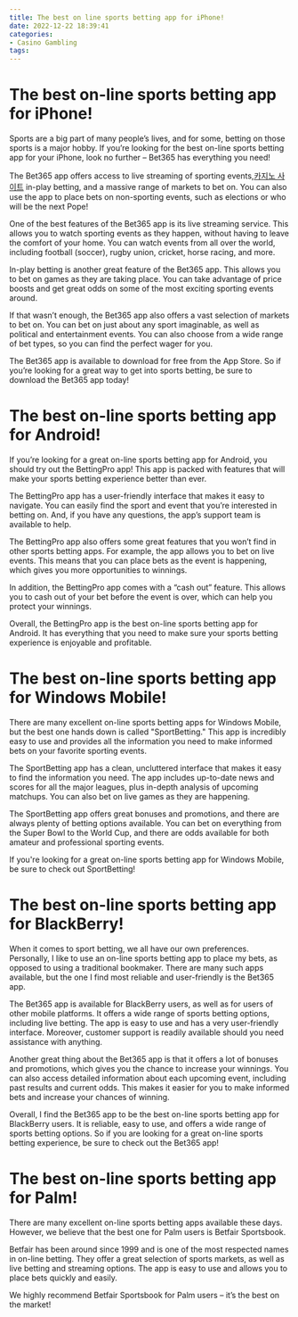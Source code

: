 ```yaml
---
title: The best on line sports betting app for iPhone!
date: 2022-12-22 18:39:41
categories:
- Casino Gambling
tags:
---
```



#  The best on-line sports betting app for iPhone!

Sports are a big part of many people’s lives, and for some, betting on those sports is a major hobby. If you’re looking for the best on-line sports betting app for your iPhone, look no further – Bet365 has everything you need!

The Bet365 app offers access to live streaming of sporting events,[카지노 사이트](https://choegocasino.com/) in-play betting, and a massive range of markets to bet on. You can also use the app to place bets on non-sporting events, such as elections or who will be the next Pope!

One of the best features of the Bet365 app is its live streaming service. This allows you to watch sporting events as they happen, without having to leave the comfort of your home. You can watch events from all over the world, including football (soccer), rugby union, cricket, horse racing, and more.

In-play betting is another great feature of the Bet365 app. This allows you to bet on games as they are taking place. You can take advantage of price boosts and get great odds on some of the most exciting sporting events around.

If that wasn’t enough, the Bet365 app also offers a vast selection of markets to bet on. You can bet on just about any sport imaginable, as well as political and entertainment events. You can also choose from a wide range of bet types, so you can find the perfect wager for you.

The Bet365 app is available to download for free from the App Store. So if you’re looking for a great way to get into sports betting, be sure to download the Bet365 app today!

#  The best on-line sports betting app for Android!

If you’re looking for a great on-line sports betting app for Android, you should try out the BettingPro app! This app is packed with features that will make your sports betting experience better than ever.

The BettingPro app has a user-friendly interface that makes it easy to navigate. You can easily find the sport and event that you’re interested in betting on. And, if you have any questions, the app’s support team is available to help.

The BettingPro app also offers some great features that you won’t find in other sports betting apps. For example, the app allows you to bet on live events. This means that you can place bets as the event is happening, which gives you more opportunities to winnings.

In addition, the BettingPro app comes with a “cash out” feature. This allows you to cash out of your bet before the event is over, which can help you protect your winnings.

Overall, the BettingPro app is the best on-line sports betting app for Android. It has everything that you need to make sure your sports betting experience is enjoyable and profitable.

#  The best on-line sports betting app for Windows Mobile!

There are many excellent on-line sports betting apps for Windows Mobile, but the best one hands down is called "SportBetting." This app is incredibly easy to use and provides all the information you need to make informed bets on your favorite sporting events.

The SportBetting app has a clean, uncluttered interface that makes it easy to find the information you need. The app includes up-to-date news and scores for all the major leagues, plus in-depth analysis of upcoming matchups. You can also bet on live games as they are happening.

The SportBetting app offers great bonuses and promotions, and there are always plenty of betting options available. You can bet on everything from the Super Bowl to the World Cup, and there are odds available for both amateur and professional sporting events.

If you're looking for a great on-line sports betting app for Windows Mobile, be sure to check out SportBetting!

#  The best on-line sports betting app for BlackBerry!

When it comes to sport betting, we all have our own preferences. Personally, I like to use an on-line sports betting app to place my bets, as opposed to using a traditional bookmaker. There are many such apps available, but the one I find most reliable and user-friendly is the Bet365 app.

The Bet365 app is available for BlackBerry users, as well as for users of other mobile platforms. It offers a wide range of sports betting options, including live betting. The app is easy to use and has a very user-friendly interface. Moreover, customer support is readily available should you need assistance with anything.

Another great thing about the Bet365 app is that it offers a lot of bonuses and promotions, which gives you the chance to increase your winnings. You can also access detailed information about each upcoming event, including past results and current odds. This makes it easier for you to make informed bets and increase your chances of winning.

Overall, I find the Bet365 app to be the best on-line sports betting app for BlackBerry users. It is reliable, easy to use, and offers a wide range of sports betting options. So if you are looking for a great on-line sports betting experience, be sure to check out the Bet365 app!

#  The best on-line sports betting app for Palm!

There are many excellent on-line sports betting apps available these days. However, we believe that the best one for Palm users is Betfair Sportsbook.

Betfair has been around since 1999 and is one of the most respected names in on-line betting. They offer a great selection of sports markets, as well as live betting and streaming options. The app is easy to use and allows you to place bets quickly and easily.

We highly recommend Betfair Sportsbook for Palm users – it’s the best on the market!